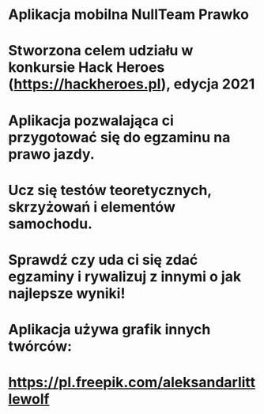 # Aplikacja mobilna NullTeam Prawko

# Stworzona celem udziału w konkursie Hack Heroes (https://hackheroes.pl), edycja 2021

# Aplikacja pozwalająca ci przygotować się do egzaminu na prawo jazdy. 
# Ucz się testów teoretycznych, skrzyżowań i elementów samochodu. 
# Sprawdź czy uda ci się zdać egzaminy i rywalizuj z innymi o jak najlepsze wyniki!

# Aplikacja używa grafik innych twórców:
# https://pl.freepik.com/aleksandarlittlewolf
